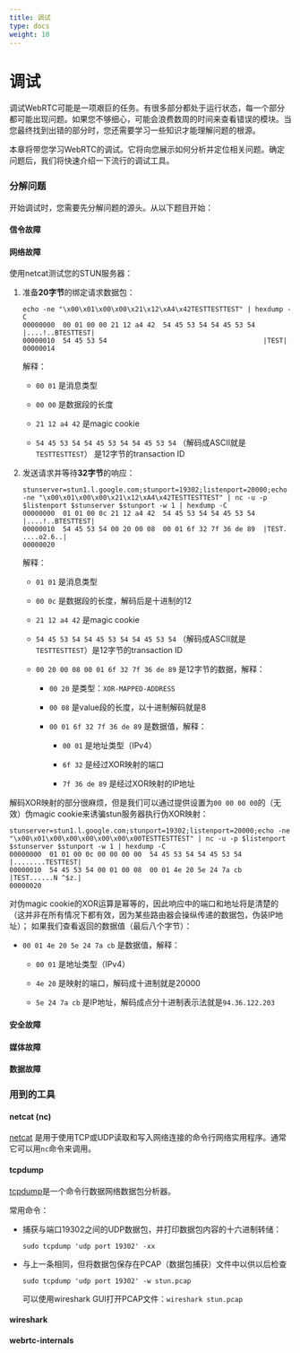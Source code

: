 ```yaml
---
title: 调试
type: docs
weight: 10
---
```


# 调试
调试WebRTC可能是一项艰巨的任务。有很多部分都处于运行状态，每一个部分都可能出现问题。如果您不够细心，可能会浪费数周的时间来查看错误的模块。当您最终找到出错的部分时，您还需要学习一些知识才能理解问题的根源。

本章将带您学习WebRTC的调试。它将向您展示如何分析并定位相关问题。确定问题后，我们将快速介绍一下流行的调试工具。

### 分解问题
开始调试时，您需要先分解问题的源头。从以下题目开始：

#### 信令故障
#### 网络故障

使用netcat测试您的STUN服务器：

1. 准备**20字节**的绑定请求数据包：

    ```
    echo -ne "\x00\x01\x00\x00\x21\x12\xA4\x42TESTTESTTEST" | hexdump -C
    00000000  00 01 00 00 21 12 a4 42  54 45 53 54 54 45 53 54  |....!..BTESTTEST|
    00000010  54 45 53 54                                       |TEST|
    00000014
    ```

    解释：

    - `00 01` 是消息类型

    - `00 00` 是数据段的长度

    - `21 12 a4 42` 是magic cookie

    - `54 45 53 54 54 45 53 54 54 45 53 54` （解码成ASCII就是`TESTTESTTEST`） 是12字节的transaction ID

2. 发送请求并等待**32字节**的响应：

    ```
    stunserver=stun1.l.google.com;stunport=19302;listenport=20000;echo -ne "\x00\x01\x00\x00\x21\x12\xA4\x42TESTTESTTEST" | nc -u -p $listenport $stunserver $stunport -w 1 | hexdump -C
    00000000  01 01 00 0c 21 12 a4 42  54 45 53 54 54 45 53 54  |....!..BTESTTEST|
    00000010  54 45 53 54 00 20 00 08  00 01 6f 32 7f 36 de 89  |TEST. ....o2.6..|
    00000020
    ```

    解释：

    - `01 01` 是消息类型

    - `00 0c` 是数据段的长度，解码后是十进制的12

    - `21 12 a4 42` 是magic cookie

    - `54 45 53 54 54 45 53 54 54 45 53 54` （解码成ASCII就是`TESTTESTTEST`）是12字节的transaction ID

    - `00 20 00 08 00 01 6f 32 7f 36 de 89` 是12字节的数据，解释：

        - `00 20` 是类型：`XOR-MAPPED-ADDRESS`

        - `00 08` 是value段的长度，以十进制解码就是8

        - `00 01 6f 32 7f 36 de 89` 是数据值，解释：

            - `00 01` 是地址类型（IPv4）

            - `6f 32` 是经过XOR映射的端口

            - `7f 36 de 89` 是经过XOR映射的IP地址

解码XOR映射的部分很麻烦，但是我们可以通过提供设置为`00 00 00 00`的（无效）伪magic cookie来诱骗stun服务器执行伪XOR映射：

```
stunserver=stun1.l.google.com;stunport=19302;listenport=20000;echo -ne "\x00\x01\x00\x00\x00\x00\x00\x00TESTTESTTEST" | nc -u -p $listenport $stunserver $stunport -w 1 | hexdump -C
00000000  01 01 00 0c 00 00 00 00  54 45 53 54 54 45 53 54  |........TESTTEST|
00000010  54 45 53 54 00 01 00 08  00 01 4e 20 5e 24 7a cb  |TEST......N ^$z.|
00000020
```

对伪magic cookie的XOR运算是幂等的，因此响应中的端口和地址将是清楚的（这并非在所有情况下都有效，因为某些路由器会操纵传递的数据包，伪装IP地址）； 如果我们查看返回的数据值（最后八个字节）：

  - `00 01 4e 20 5e 24 7a cb` 是数据值，解释：

    - `00 01` 是地址类型（IPv4）

    - `4e 20` 是映射的端口，解码成十进制就是20000

    - `5e 24 7a cb` 是IP地址，解码成点分十进制表示法就是`94.36.122.203`

#### 安全故障
#### 媒体故障
#### 数据故障

### 用到的工具

#### netcat (nc)

[netcat](https://en.wikipedia.org/wiki/Netcat) 是用于使用TCP或UDP读取和写入网络连接的命令行网络实用程序。通常它可以用`nc`命令来调用。

#### tcpdump

[tcpdump](https://en.wikipedia.org/wiki/Tcpdump)是一个命令行数据网络数据包分析器。

常用命令：

- 捕获与端口19302之间的UDP数据包，并打印数据包内容的十六进制转储：

    `sudo tcpdump 'udp port 19302' -xx`

- 与上一条相同，但将数据包保存在PCAP（数据包捕获）文件中以供以后检查

    `sudo tcpdump 'udp port 19302' -w stun.pcap`

  可以使用wireshark GUI打开PCAP文件：`wireshark stun.pcap`

#### wireshark
#### webrtc-internals
